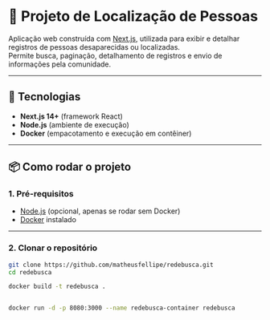 # 📌 Projeto de Localização de Pessoas

Aplicação web construída com [Next.js](https://nextjs.org), utilizada para exibir e detalhar registros de pessoas desaparecidas ou localizadas.  
Permite busca, paginação, detalhamento de registros e envio de informações pela comunidade.

---

## 🚀 Tecnologias

- **Next.js 14+** (framework React)
- **Node.js** (ambiente de execução)
- **Docker** (empacotamento e execução em contêiner)

---

## 📦 Como rodar o projeto

### 1. Pré-requisitos

- [Node.js](https://nodejs.org/) (opcional, apenas se rodar sem Docker)  
- [Docker](https://docs.docker.com/get-docker/) instalado  

---

### 2. Clonar o repositório

```bash
git clone https://github.com/matheusfellipe/redebusca.git
cd redebusca

docker build -t redebusca .


docker run -d -p 8080:3000 --name redebusca-container redebusca
